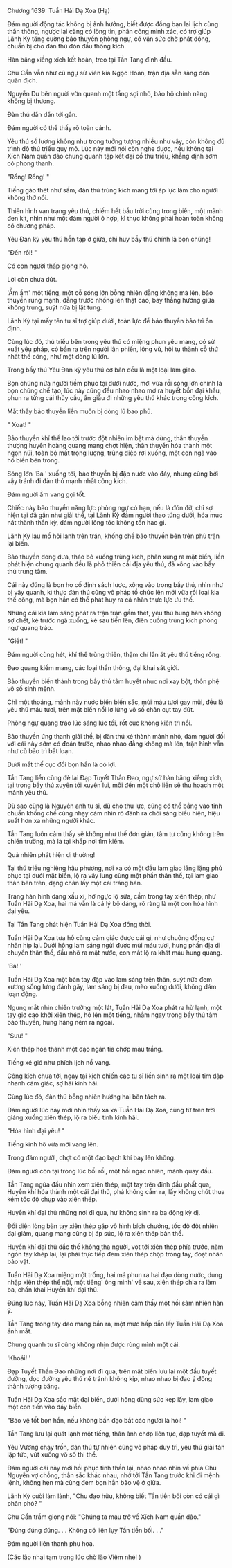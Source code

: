 




Chương 1639: Tuần Hải Dạ Xoa (Hạ)


Đám người động tác không bị ảnh hưởng, biết được đồng bạn lai lịch cùng thần thông, ngược lại càng có lòng tin, phân công minh xác, có trợ giúp Lãnh Kỳ tăng cường bảo thuyền phòng ngự, có vận sức chờ phát động, chuẩn bị cho đàn thú đón đầu thống kích.

Hàn băng xiềng xích kết hoàn, treo tại Tần Tang đỉnh đầu.

Chu Cẩn vẫn như cũ ngự sử viên kia Ngọc Hoàn, trận địa sẵn sàng đón quân địch.

Nguyễn Du bên người vờn quanh một tầng sợi nhỏ, bảo hộ chính nàng không bị thương.

Đàn thú dần dần tới gần.

Đám người có thể thấy rõ toàn cảnh.

Yêu thú số lượng không như trong tưởng tượng nhiều như vậy, còn không đủ trình độ thú triều quy mô. Lúc này mới nói còn nghe được, nếu không tại Xích Nam quần đảo chung quanh tập kết đại cổ thú triều, khẳng định sớm có phong thanh.

"Rống! Rống! "

Tiếng gào thét như sấm, đàn thú trùng kích mang tới áp lực làm cho người không thở nổi.

Thiên hình vạn trạng yêu thú, chiếm hết bầu trời cùng trong biển, một mảnh đen kịt, nhìn như một đám người ô hợp, kì thực không phải hoàn toàn không có chương pháp.

Yêu Đan kỳ yêu thú hỗn tạp ở giữa, chỉ huy bầy thú chính là bọn chúng!

"Đến rồi! "

Có con người thấp giọng hô.

Lời còn chưa dứt.

'Ầm ầm' một tiếng, một cỗ sóng lớn bỗng nhiên đằng không mà lên, bảo thuyền rung mạnh, đằng trước nhổng lên thật cao, bay thẳng hướng giữa không trung, suýt nữa bị lật tung.

Lãnh Kỳ tại mấy tên tu sĩ trợ giúp dưới, toàn lực để bảo thuyền bảo trì ổn định.

Cùng lúc đó, thú triều bên trong yêu thú có miệng phun yêu mang, có sử xuất yêu pháp, có bắn ra trên người lân phiến, lông vũ, hội tụ thành cỗ thứ nhất thế công, như một dòng lũ lớn.

Trong bầy thú Yêu Đan kỳ yêu thú cơ bản đều là một loại lam giao.

Bọn chúng nửa người tiềm phục tại dưới nước, mới vừa rồi sóng lớn chính là bọn chúng chế tạo, lúc này cũng đều nhao nhao mở ra huyết bồn đại khẩu, phun ra từng cái thủy cầu, ẩn giấu đi những yêu thú khác trong công kích.

Mắt thấy bảo thuyền liền muốn bị dòng lũ bao phủ.

" Xoạt! "

Bảo thuyền khí thế lao tới trước đột nhiên im bặt mà dừng, thân thuyền thượng huyền hoàng quang mang chợt hiện, thân thuyền hóa thành một ngọn núi, toàn bộ mất trọng lượng, trùng điệp rơi xuống, một con ngã vào hố biển bên trong.

Sóng lớn 'Ba ' xuống tới, bảo thuyền bị đập nước vào đáy, nhưng cũng bởi vậy tránh đi đàn thú mạnh nhất công kích.

Đám người ầm vang gọi tốt.

Chiếc này bảo thuyền năng lực phòng ngự có hạn, nếu là đón đỡ, chỉ sợ hiện tại đã gần như giải thể, tại Lãnh Kỳ đám người thao túng dưới, hóa mục nát thành thần kỳ, đám người lông tóc không tổn hao gì.

Lãnh Kỳ lau mồ hôi lạnh trên trán, khống chế bảo thuyền bên trên phù trận lại biến.

Bảo thuyền đong đưa, tháo bỏ xuống trùng kích, phản xung ra mặt biển, liền phát hiện chung quanh đều là phô thiên cái địa yêu thú, đã xông vào bầy thú trung tâm.

Cái này đúng là bọn họ cố định sách lược, xông vào trong bầy thú, nhìn như bị vây quanh, kì thực đàn thú cũng vô pháp tổ chức lên mới vừa rồi loại kia thế công, mà bọn hắn có thể phát huy ra cá nhân thực lực ưu thế.

Những cái kia lam sáng phát ra trận trận gầm thét, yêu thú hung hãn không sợ chết, kẻ trước ngã xuống, kẻ sau tiến lên, điên cuồng trùng kích phòng ngự quang tráo.

"Giết! "

Đám người cùng hét, khí thế trùng thiên, thậm chí lấn át yêu thú tiếng rống.

Đao quang kiếm mang, các loại thần thông, đại khai sát giới.

Bảo thuyền biến thành trong bầy thú tâm huyết nhục nơi xay bột, thôn phệ vô số sinh mệnh.

Chỉ một thoáng, mảnh này nước biển biến sắc, mùi máu tươi gay mũi, đều là yêu thú máu tươi, trên mặt biển nổi lơ lửng vô số chân cụt tay đứt.

Phòng ngự quang tráo lúc sáng lúc tối, rốt cục không kiên trì nổi.

Bảo thuyền ứng thanh giải thể, bị đàn thú xé thành mảnh nhỏ, đám người đối với cái này sớm có đoán trước, nhao nhao đằng không mà lên, trận hình vẫn như cũ bảo trì bất loạn.

Dưới mắt thế cục đối bọn hắn là có lợi.

Tần Tang liền cũng đè lại Đạp Tuyết Thần Đao, ngự sử hàn băng xiềng xích, tại trong bầy thú xuyên tới xuyên lui, mỗi đến một chỗ liền sẽ thu hoạch một mảnh yêu thú.

Dù sao cũng là Nguyên anh tu sĩ, dù cho thu lực, cũng có thể bằng vào tinh chuẩn khống chế cùng nhạy cảm nhìn rõ đánh ra chói sáng biểu hiện, hiệu suất hơn xa những người khác.

Tần Tang luôn cảm thấy sẽ không như thế đơn giản, tâm tư cũng không trên chiến trường, mà là tại khắp nơi tìm kiếm.

Quả nhiên phát hiện dị thường!

Tại thú triều nghiêng hậu phương, nơi xa có một đầu lam giao lẳng lặng phủ phục tại dưới mặt biển, lộ ra vây lưng cùng một phần thân thể, tại lam giao thân bên trên, dạng chân lấy một cái tráng hán.

Tráng hán hình dạng xấu xí, hở ngực lộ sữa, cầm trong tay xiên thép, như Tuần Hải Dạ Xoa, hai má vẫn là cá lý bộ dáng, rõ ràng là một con hóa hình đại yêu.

Tại Tần Tang phát hiện Tuần Hải Dạ Xoa đồng thời.

Tuần Hải Dạ Xoa tựa hồ cũng cảm giác được cái gì, như chuông đồng cự nhãn híp lại. Dưới hông lam sáng ngửi được mùi máu tươi, hưng phấn địa di chuyển thân thể, đầu nhô ra mặt nước, con mắt lộ ra khát máu hung quang.

'Ba! '

Tuần Hải Dạ Xoa một bàn tay đập vào lam sáng trên thân, suýt nữa đem xương sống lưng đánh gãy, lam sáng bị đau, mèo xuống dưới, không dám loạn động.

Ngưng mắt nhìn chiến trường một lát, Tuần Hải Dạ Xoa phát ra hừ lạnh, một tay giơ cao khởi xiên thép, hô lên một tiếng, nhắm ngay trong bầy thú tâm bảo thuyền, hung hăng ném ra ngoài.

"Sưu! "

Xiên thép hóa thành một đạo ngân tia chớp màu trắng.

Tiếng xé gió như phích lịch nổ vang.

Công kích chưa tới, ngay tại kịch chiến các tu sĩ liền sinh ra một loại tim đập nhanh cảm giác, sợ hãi kinh hãi.

Cùng lúc đó, đàn thú bỗng nhiên hướng hai bên tách ra.

Đám người lúc này mới nhìn thấy xa xa Tuần Hải Dạ Xoa, cùng từ trên trời giáng xuống xiên thép, lộ ra biểu tình kinh hãi.

"Hóa hình đại yêu! "

Tiếng kinh hô vừa mới vang lên.

Trong đám người, chợt có một đạo bạch khí bay lên không.

Đám người còn tại trong lúc bối rối, một hồi ngạc nhiên, mãnh quay đầu.

Tần Tang ngửa đầu nhìn xem xiên thép, một tay trên đỉnh đầu phất qua, Huyền khí hóa thành một cái đại thủ, phá không cầm ra, lấy không chút thua kém tốc độ chụp vào xiên thép.

Huyền khí đại thủ những nơi đi qua, hư không sinh ra ba động kỳ dị.

Đối diện lòng bàn tay xiên thép gặp vô hình bích chướng, tốc độ đột nhiên đại giảm, quang mang cũng bị áp súc, lộ ra xiên thép bản thể.

Huyền khí đại thủ đắc thế không tha người, vọt tới xiên thép phía trước, năm ngón tay khép lại, lại phải trực tiếp đem xiên thép chộp trong tay, đoạt nhân bảo vật.

Tuần Hải Dạ Xoa miệng một trống, hai má phun ra hai đạo dòng nước, dung nhập xiên thép thể nội, một tiếng' ông minh' về sau, xiên thép chia ra làm ba, chấn khai Huyền khí đại thủ.

Đúng lúc này, Tuần Hải Dạ Xoa bỗng nhiên cảm thấy một hồi sâm nhiên hàn ý.

Tần Tang trong tay đao mang bắn ra, một mực hấp dẫn lấy Tuần Hải Dạ Xoa ánh mắt.

Chung quanh tu sĩ cũng không nhịn được rùng mình một cái.

'Khoái! '

Đạp Tuyết Thần Đao những nơi đi qua, trên mặt biển lưu lại một đầu tuyết đường, dọc đường yêu thú né tránh không kịp, nhao nhao bị đao ý đông thành tượng băng.

Tuần Hải Dạ Xoa sắc mặt đại biến, dưới hông dùng sức kẹp lấy, lam giao một con tiến vào đáy biển.

"Bảo vệ tốt bọn hắn, nếu không bần đạo bắt các ngươi là hỏi! "

Tần Tang lưu lại quát lạnh một tiếng, thân ảnh chớp liên tục, đạp tuyết mà đi.

Yêu Vương chạy trốn, đàn thú tự nhiên cũng vô pháp duy trì, yêu thú giải tán lập tức, vứt xuống vô số thi thể.

Đám người cái này mới hồi phục tinh thần lại, nhao nhao nhìn về phía Chu Nguyễn vợ chồng, thần sắc khác nhau, nhớ tới Tần Tang trước khi đi mệnh lệnh, không hẹn mà cùng đem bọn hắn bảo vệ ở giữa.

Lãnh Kỳ cười làm lành, "Chu đạo hữu, không biết Tần tiền bối còn có cái gì phân phó? "

Chu Cẩn trầm giọng nói: "Chúng ta mau trở về Xích Nam quần đảo."

"Đúng đúng đúng. . . Không có liên lụy Tần tiền bối. . ."

Đám người liên thanh phụ họa.

(Các lão nhai tạm trong lúc chờ lão Viêm nhé! )




